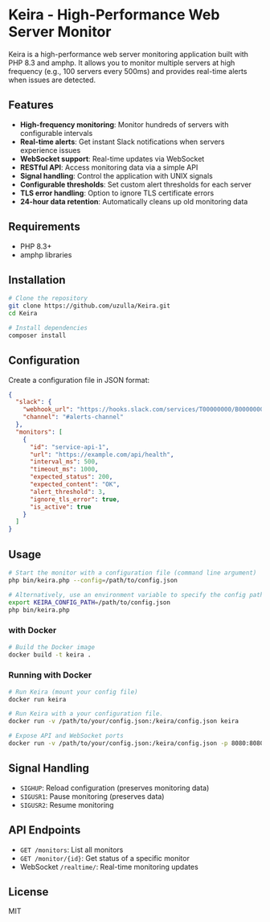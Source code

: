 # Keira - High-Performance Web Server Monitor

Keira is a high-performance web server monitoring application built with PHP 8.3 and amphp. It allows you to monitor multiple servers at high frequency (e.g., 100 servers every 500ms) and provides real-time alerts when issues are detected.

## Features

- **High-frequency monitoring**: Monitor hundreds of servers with configurable intervals
- **Real-time alerts**: Get instant Slack notifications when servers experience issues
- **WebSocket support**: Real-time updates via WebSocket
- **RESTful API**: Access monitoring data via a simple API
- **Signal handling**: Control the application with UNIX signals
- **Configurable thresholds**: Set custom alert thresholds for each server
- **TLS error handling**: Option to ignore TLS certificate errors
- **24-hour data retention**: Automatically cleans up old monitoring data

## Requirements

- PHP 8.3+
- amphp libraries

## Installation

```bash
# Clone the repository
git clone https://github.com/uzulla/Keira.git
cd Keira

# Install dependencies
composer install
```

## Configuration

Create a configuration file in JSON format:

```json
{
  "slack": {
    "webhook_url": "https://hooks.slack.com/services/T00000000/B0000000/XXXXXXXXXXXXXXXXXXXXXXXX",
    "channel": "#alerts-channel"
  },
  "monitors": [
    {
      "id": "service-api-1",
      "url": "https://example.com/api/health",
      "interval_ms": 500,
      "timeout_ms": 1000,
      "expected_status": 200,
      "expected_content": "OK",
      "alert_threshold": 3,
      "ignore_tls_error": true,
      "is_active": true
    }
  ]
}
```

## Usage

```bash
# Start the monitor with a configuration file (command line argument)
php bin/keira.php --config=/path/to/config.json

# Alternatively, use an environment variable to specify the config path
export KEIRA_CONFIG_PATH=/path/to/config.json
php bin/keira.php
```

### with Docker

```bash
# Build the Docker image
docker build -t keira .
```

### Running with Docker

```bash
# Run Keira (mount your config file)
docker run keira

# Run Keira with a your configuration file.
docker run -v /path/to/your/config.json:/keira/config.json keira

# Expose API and WebSocket ports
docker run -v /path/to/your/config.json:/keira/config.json -p 8080:8080 -p 8081:8081 keira
```

## Signal Handling

- `SIGHUP`: Reload configuration (preserves monitoring data)
- `SIGUSR1`: Pause monitoring (preserves data)
- `SIGUSR2`: Resume monitoring

## API Endpoints

- `GET /monitors`: List all monitors
- `GET /monitor/{id}`: Get status of a specific monitor
- WebSocket `/realtime/`: Real-time monitoring updates

## License

MIT
